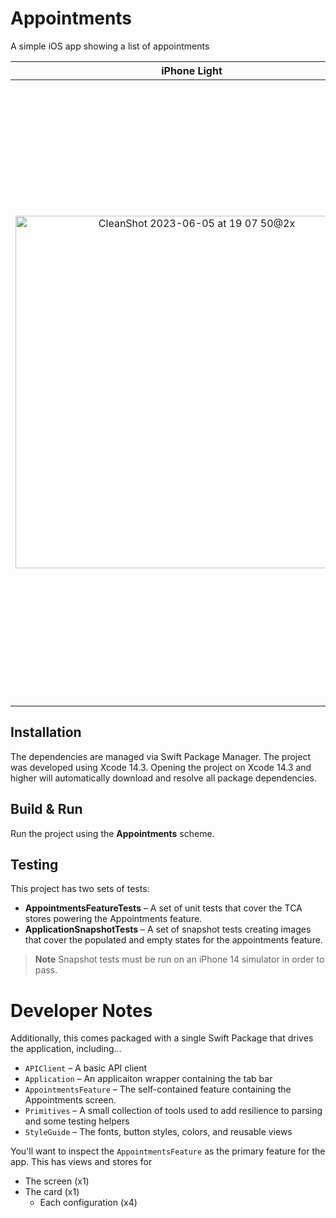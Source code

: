 # Appointments
A simple iOS app showing a list of appointments

| iPhone Light | iPhone Dark | iPad Light | iPad Dark |
|:---:|:---:|:---:|:---:|
| <img width="564" alt="CleanShot 2023-06-05 at 19 07 50@2x" src="https://github.com/schrismartin/appointments/assets/7174994/eafe1fcf-220d-4068-b1b9-2049e3e85ca0"> | <img width="564" alt="CleanShot 2023-06-05 at 19 07 52@2x" src="https://github.com/schrismartin/appointments/assets/7174994/49d2efd0-3a17-4bea-98dc-80b49d4f0567"> | <img width="995" alt="CleanShot 2023-06-05 at 19 07 54@2x" src="https://github.com/schrismartin/appointments/assets/7174994/72697507-76bc-4e62-a87a-b2dfebb01404"> | <img width="995" alt="CleanShot 2023-06-05 at 19 07 57@2x" src="https://github.com/schrismartin/appointments/assets/7174994/f3afe60c-7124-41bd-853c-a86e7be09359"> |

## Installation

The dependencies are managed via Swift Package Manager. The project was developed using Xcode 14.3. Opening the project on Xcode 14.3 and higher 
will automatically download and resolve all package dependencies.

## Build & Run

Run the project using the **Appointments** scheme. 

## Testing

This project has two sets of tests:
- **AppointmentsFeatureTests** – A set of unit tests that cover the TCA stores powering the Appointments feature.
- **ApplicationSnapshotTests** – A set of snapshot tests creating images that cover the populated and empty states for the appointments feature.

> **Note**
> Snapshot tests must be run on an iPhone 14 simulator in order to pass.

# Developer Notes

Additionally, this comes packaged with a single Swift Package that drives the application, including...
- `APIClient` – A basic API client
- `Application` – An applicaiton wrapper containing the tab bar
- `AppointmentsFeature` – The self-contained feature containing the Appointments screen.
- `Primitives` – A small collection of tools used to add resilience to parsing and some testing helpers
- `StyleGuide` – The fonts, button styles, colors, and reusable views

You'll want to inspect the `AppointmentsFeature` as the primary feature for the app. This has views and stores for
- The screen (x1)
- The card (x1)
  - Each configuration (x4)
